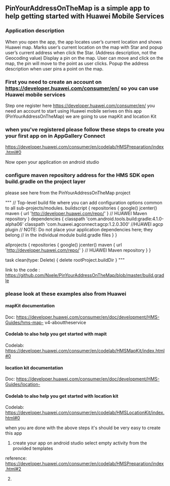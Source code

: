 ## PinYourAddressOnTheMap is a simple app to help getting started with Huawei Mobile Services

### Application description

When you open the app, the app locates user’s current location and shows
Huawei map. Marks user’s current location on the map with Star and popup user’s
current address when click the Star. (Address description, not the
Geocoding value) Display a pin on the map. User can move and click on the map, the pin
will move to the point as user clicks. Popup the address description when
user pins a point on the map.

### First you need to create an account on https://developer.huawei.com/consumer/en/ so you can use Huawei mobile services 

Step one register here https://developer.huawei.com/consumer/en/ you need an account to start using Huawei mobile serives 
on this app (PinYourAddressOnTheMap) we are going to use mapKit and location Kit

### when you've registered please follow these steps to create you your first app on in AppGallery Connect
https://developer.huawei.com/consumer/en/codelab/HMSPreparation/index.html#0

Now open your application on android studio 

### configure maven repository address for the HMS SDK open build.gradle on the project layer
please see here from the PinYourAddressOnTheMap project

"""
// Top-level build file where you can add configuration options common to all sub-projects/modules.
buildscript {
    repositories {
        google()
        jcenter()
        maven { url 'http://developer.huawei.com/repo/' } // HUAWEI Maven repository
    }
    dependencies {
        classpath 'com.android.tools.build:gradle:4.1.0-alpha06'
        classpath 'com.huawei.agconnect:agcp:1.2.0.300'   //HUAWEI agcp plugin
        // NOTE: Do not place your application dependencies here; they belong
        // in the individual module build.gradle files
    }
}

allprojects {
    repositories {
        google()
        jcenter()
        maven { url 'http://developer.huawei.com/repo/' } // HUAWEI Maven repository
    }
}

task clean(type: Delete) {
    delete rootProject.buildDir
}
"""

link to the code : https://github.com/Nxele/PinYourAddressOnTheMap/blob/master/build.gradle


### please look at these examples also from Huawei

#### mapKit documentation
Doc: https://developer.huawei.com/consumer/en/doc/development/HMS-Guides/hms-map-
v4-abouttheservice
#### Codelab to also help you get started with mapit
Codelab: https://developer.huawei.com/consumer/en/codelab/HMSMapKit/index.html#0

#### location kit documentation
Doc: https://developer.huawei.com/consumer/en/doc/development/HMS-Guides/location-
#### Codelab to also help you get started with location kit
Codelab: https://developer.huawei.com/consumer/en/codelab/HMSLocationKit/index.html#0

when you are done with the above steps it's should be very easy to create this app



1. create your app on android studio select empty activity from the provided templates

reference: https://developer.huawei.com/consumer/en/codelab/HMSPreparation/index.html#2

2.


